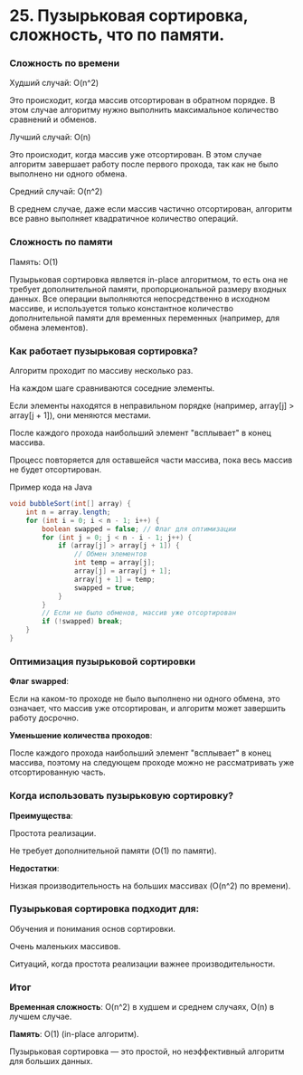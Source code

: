 # 25. Пузырьковая сортировка, сложность, что по памяти.

### Сложность по времени

Худший случай: O(n^2)

Это происходит, когда массив отсортирован в обратном порядке. В этом случае алгоритму нужно выполнить максимальное количество сравнений и обменов.

Лучший случай: O(n)

Это происходит, когда массив уже отсортирован. В этом случае алгоритм завершает работу после первого прохода, так как не было выполнено ни одного обмена.

Средний случай: O(n^2)

В среднем случае, даже если массив частично отсортирован, алгоритм все равно выполняет квадратичное количество операций.

### Сложность по памяти

Память: O(1)

Пузырьковая сортировка является in-place алгоритмом, то есть она не требует дополнительной памяти, пропорциональной размеру входных данных. Все операции выполняются непосредственно в исходном массиве, и используется только константное количество дополнительной памяти для временных переменных (например, для обмена элементов).

### Как работает пузырьковая сортировка?

Алгоритм проходит по массиву несколько раз.

На каждом шаге сравниваются соседние элементы.

Если элементы находятся в неправильном порядке (например, array[j] > array[j + 1]), они меняются местами.

После каждого прохода наибольший элемент "всплывает" в конец массива.

Процесс повторяется для оставшейся части массива, пока весь массив не будет отсортирован.

Пример кода на Java
```java
void bubbleSort(int[] array) {
    int n = array.length;
    for (int i = 0; i < n - 1; i++) {
        boolean swapped = false; // Флаг для оптимизации
        for (int j = 0; j < n - i - 1; j++) {
            if (array[j] > array[j + 1]) {
                // Обмен элементов
                int temp = array[j];
                array[j] = array[j + 1];
                array[j + 1] = temp;
                swapped = true;
            }
        }
        // Если не было обменов, массив уже отсортирован
        if (!swapped) break;
    }
}
```
### Оптимизация пузырьковой сортировки

**Флаг swapped**:

Если на каком-то проходе не было выполнено ни одного обмена, это означает, что массив уже отсортирован, и алгоритм может завершить работу досрочно.

**Уменьшение количества проходов**:

После каждого прохода наибольший элемент "всплывает" в конец массива, поэтому на следующем проходе можно не рассматривать уже отсортированную часть.

### Когда использовать пузырьковую сортировку?
**Преимущества**:

Простота реализации.

Не требует дополнительной памяти (O(1) по памяти).

**Недостатки**:

Низкая производительность на больших массивах (O(n^2) по времени).

### Пузырьковая сортировка подходит для:

Обучения и понимания основ сортировки.

Очень маленьких массивов.

Ситуаций, когда простота реализации важнее производительности.

### Итог
**Временная сложность**: O(n^2) в худшем и среднем случаях, O(n) в лучшем случае.

**Память**: O(1) (in-place алгоритм).

Пузырьковая сортировка — это простой, но неэффективный алгоритм для больших данных.
